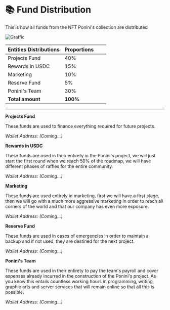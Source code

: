 # 📚 Fund Distribution

This is how all funds from the NFT Ponini's collection are distributed

![Graffic](https://storage.googleapis.com/poninis/Fund%20Distributions/Distributions.svg)

| Entities Distributions | Proportions |   |   |
| ---------------------- | ----------- | - | - |
| Projects Fund          | 40%         |   |   |
| Rewards in USDC        | 15%         |   |   |
| Marketing              | 10%         |   |   |
| Reserve Fund           | 5%          |   |   |
| Ponini's Team          | 30%         |   |   |
| **Total amount**       | **100%**    |   |   |

****

**Projects Fund**

These funds are used to finance everything required for future projects.

_Wallet Address: (Coming...)_



**Rewards in USDC**

These funds are used in their entirety in the Ponini's project, we will just start the first round when we reach 50% of the roadmap, we will have different phases of raffles for the entire community.

_Wallet Address: (Coming...)_



**Marketing**

These funds are used entirely in marketing, first we will have a first stage, then we will go with a much more aggressive marketing in order to reach all corners of the world and that our company has even more exposure.

_Wallet Address: (Coming...)_



**Reserve Fund**

These funds are used in cases of emergencies in order to maintain a backup and if not used, they are destined for the next project.

_Wallet Address: (Coming...)_



**Ponini's Team**

These funds are used in their entirety to pay the team's payroll and cover expenses already incurred in the construction of the Ponini's project. As you know this entails countless working hours in programming, writing, graphic arts and server services that will remain online so that all this is possible.

_Wallet Address: (Coming...)_
